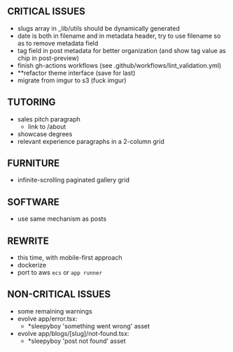 ## CRITICAL ISSUES
- slugs array in _lib/utils should be dynamically generated
- date is both in filename and in metadata header, try to use filename so as to remove metadata field
- tag field in post metadata for better organization (and show tag value as chip in post-preview)
- finish gh-actions workflows (see .github/workflows/lint_validation.yml)
- **refactor theme interface (save for last)
- migrate from imgur to s3 (fuck imgur)

## TUTORING
- sales pitch paragraph
  - link to /about
- showcase degrees
- relevant experience paragraphs in a 2-column grid

## FURNITURE
- infinite-scrolling paginated gallery grid

## SOFTWARE
- use same mechanism as posts

## REWRITE
- this time, with mobile-first approach
- dockerize
- port to aws `ecs` or `app runner`

## NON-CRITICAL ISSUES
- some remaining warnings
- evolve app/error.tsx:
  - *sleepyboy 'something went wrong' asset
- evolve app/blogs/[slug]/not-found.tsx:
  - *sleepyboy 'post not found' asset